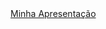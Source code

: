 
<html>
<head>
    <meta charset="UTF-8"/>
    <title>Document</title>
</head>
<body>
    <a href="https://drive.google.com/file/d/1WpdXcSPim4cFOsusPXdduPKYpnbaemP4/view"> Minha Apresentação</a>
    
</body>
</html>
